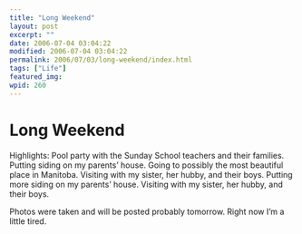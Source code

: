 ```yaml
---
title: "Long Weekend"
layout: post
excerpt: ""
date: 2006-07-04 03:04:22
modified: 2006-07-04 03:04:22
permalink: 2006/07/03/long-weekend/index.html
tags: ["Life"]
featured_img: 
wpid: 260
---
```


# Long Weekend

Highlights: Pool party with the Sunday School teachers and their families. Putting siding on my parents’ house. Going to possibly the most beautiful place in Manitoba. Visiting with my sister, her hubby, and their boys. Putting more siding on my parents’ house. Visiting with my sister, her hubby, and their boys.

Photos were taken and will be posted probably tomorrow. Right now I’m a little tired.